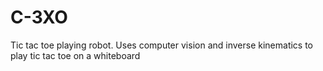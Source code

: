 C-3XO
=====

Tic tac toe playing robot.
Uses computer vision and inverse kinematics to play tic tac toe on a whiteboard

